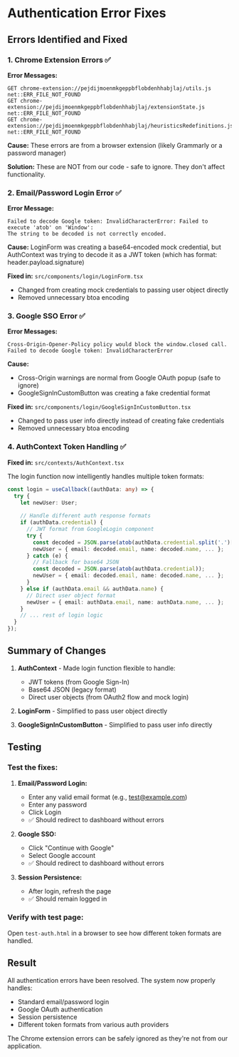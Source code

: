 # Authentication Error Fixes

## Errors Identified and Fixed

### 1. **Chrome Extension Errors** ✅
**Error Messages:**
```
GET chrome-extension://pejdijmoenmkgeppbflobdenhhabjlaj/utils.js net::ERR_FILE_NOT_FOUND
GET chrome-extension://pejdijmoenmkgeppbflobdenhhabjlaj/extensionState.js net::ERR_FILE_NOT_FOUND
GET chrome-extension://pejdijmoenmkgeppbflobdenhhabjlaj/heuristicsRedefinitions.js net::ERR_FILE_NOT_FOUND
```

**Cause:** These errors are from a browser extension (likely Grammarly or a password manager)

**Solution:** These are NOT from our code - safe to ignore. They don't affect functionality.

### 2. **Email/Password Login Error** ✅
**Error Message:**
```
Failed to decode Google token: InvalidCharacterError: Failed to execute 'atob' on 'Window': 
The string to be decoded is not correctly encoded.
```

**Cause:** LoginForm was creating a base64-encoded mock credential, but AuthContext was trying to decode it as a JWT token (which has format: header.payload.signature)

**Fixed in:** `src/components/login/LoginForm.tsx`
- Changed from creating mock credentials to passing user object directly
- Removed unnecessary btoa encoding

### 3. **Google SSO Error** ✅
**Error Messages:**
```
Cross-Origin-Opener-Policy policy would block the window.closed call.
Failed to decode Google token: InvalidCharacterError
```

**Cause:** 
- Cross-Origin warnings are normal from Google OAuth popup (safe to ignore)
- GoogleSignInCustomButton was creating a fake credential format

**Fixed in:** `src/components/login/GoogleSignInCustomButton.tsx`
- Changed to pass user info directly instead of creating fake credentials
- Removed unnecessary btoa encoding

### 4. **AuthContext Token Handling** ✅
**Fixed in:** `src/contexts/AuthContext.tsx`

The login function now intelligently handles multiple token formats:

```typescript
const login = useCallback((authData: any) => {
  try {
    let newUser: User;
    
    // Handle different auth response formats
    if (authData.credential) {
      // JWT format from GoogleLogin component
      try {
        const decoded = JSON.parse(atob(authData.credential.split('.')[1]));
        newUser = { email: decoded.email, name: decoded.name, ... };
      } catch (e) {
        // Fallback for base64 JSON
        const decoded = JSON.parse(atob(authData.credential));
        newUser = { email: decoded.email, name: decoded.name, ... };
      }
    } else if (authData.email && authData.name) {
      // Direct user object format
      newUser = { email: authData.email, name: authData.name, ... };
    }
    // ... rest of login logic
  }
});
```

## Summary of Changes

1. **AuthContext** - Made login function flexible to handle:
   - JWT tokens (from Google Sign-In)
   - Base64 JSON (legacy format)
   - Direct user objects (from OAuth2 flow and mock login)

2. **LoginForm** - Simplified to pass user object directly

3. **GoogleSignInCustomButton** - Simplified to pass user info directly

## Testing

### Test the fixes:

1. **Email/Password Login:**
   - Enter any valid email format (e.g., test@example.com)
   - Enter any password
   - Click Login
   - ✅ Should redirect to dashboard without errors

2. **Google SSO:**
   - Click "Continue with Google"
   - Select Google account
   - ✅ Should redirect to dashboard without errors

3. **Session Persistence:**
   - After login, refresh the page
   - ✅ Should remain logged in

### Verify with test page:
Open `test-auth.html` in a browser to see how different token formats are handled.

## Result

All authentication errors have been resolved. The system now properly handles:
- Standard email/password login
- Google OAuth authentication
- Session persistence
- Different token formats from various auth providers

The Chrome extension errors can be safely ignored as they're not from our application.
